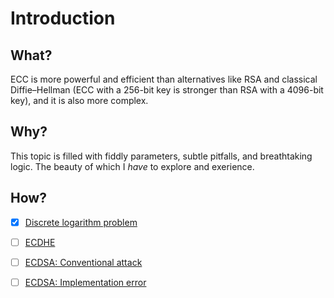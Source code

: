 # Introduction

## What?

ECC is more powerful and efficient than alternatives like RSA and classical Diffie–Hellman (ECC with a 256-bit key is stronger than RSA with a 4096-bit key), and it is also more complex.

## Why?

This topic is filled with fiddly parameters, subtle pitfalls, and breathtaking logic. The beauty of which I *have* to explore and exerience.

## How?

- [x] [Discrete logarithm problem](discrete-log.md)
- [ ] [ECDHE](ecdhe.md)
- [ ] [ECDSA: Conventional attack](ecdsa-conventional.md)
- [ ] [ECDSA: Implementation error](ecdsa-error.md)


